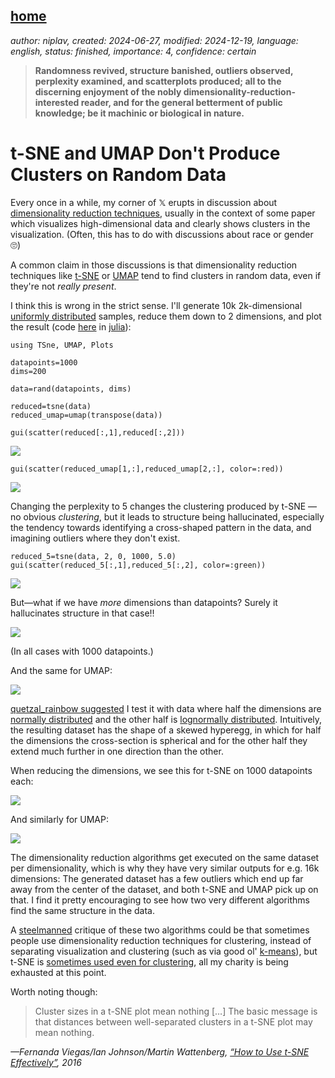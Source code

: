 [home](./index.md)
------------------

*author: niplav, created: 2024-06-27, modified: 2024-12-19, language: english, status: finished, importance: 4, confidence: certain*

> __Randomness revived, structure banished, outliers observed, perplexity
examined, and scatterplots produced; all to the discerning enjoyment of
the nobly dimensionality-reduction-interested reader, and for the general
betterment of public knowledge; be it machinic or biological in nature.__

t-SNE and UMAP Don't Produce Clusters on Random Data
======================================================

<!--https://stats.stackexchange.com/questions/263539/clustering-on-the-output-of-t-sne/264647-->

Every once in a while, my corner of 𝕏
erupts in discussion about [dimensionality reduction
techniques](https://en.wikipedia.org/wiki/Dimensionality_reduction_algorithm),
usually in the context of some paper which visualizes high-dimensional
data and clearly shows clusters in the visualization. (Often, this has
to do with discussions about race or gender 🙄)

A common claim in those discussions is that dimensionality reduction
techniques like [t-SNE](https://distill.pub/2016/misread-tsne/) or
[UMAP](https://en.wikipedia.org/wiki/Nonlinear_dimensionality_reduction#Uniform_manifold_approximation_and_projection)
tend to find clusters in random data, even if they're not *really
present*.

I think this is wrong in the strict
sense. I'll generate 10k 2k-dimensional [uniformly
distributed](https://en.wikipedia.org/wiki/Uniform_distribution)
samples, reduce them down to 2 dimensions, and plot
the result (code [here](./code/dimension/code.jl) in
[julia](https://en.wikipedia.org/wiki/Julia_programming_language)):

	using TSne, UMAP, Plots

	datapoints=1000
	dims=200

	data=rand(datapoints, dims)

	reduced=tsne(data)
	reduced_umap=umap(transpose(data))

	gui(scatter(reduced[:,1],reduced[:,2]))

![](./img/dimension/tsne_plot.png)

	gui(scatter(reduced_umap[1,:],reduced_umap[2,:], color=:red))

![](./img/dimension/umap_plot.png)

Changing the perplexity to 5 changes the clustering produced by t-SNE —
no obvious *clustering*, but it leads to structure being hallucinated,
especially the tendency towards identifying a cross-shaped pattern in
the data, and imagining outliers where they don't exist.

	reduced_5=tsne(data, 2, 0, 1000, 5.0)
	gui(scatter(reduced_5[:,1],reduced_5[:,2], color=:green))

![](./img/dimension/tsne_5_plot.png)

But—what if we have *more* dimensions than datapoints? Surely it
hallucinates structure in that case‼

![](./img/dimension/tsne_moredims.png)

(In all cases with 1000 datapoints.)

And the same for UMAP:

![](./img/dimension/umap_moredims.png)

[quetzal\_rainbow
suggested](https://x.com/quetzal_rainbow/status/1868307804702069173)
I test it with data where half the dimensions are [normally
distributed](https://en.wikipedia.org/wiki/Normal-distribution)
and the other half is [lognormally
distributed](https://en.wikipedia.org/wiki/Lognormal_Distribution).
Intuitively, the resulting dataset has the shape of a skewed hyperegg,
in which for half the dimensions the cross-section is spherical and for
the other half they extend much further in one direction than the other.

When reducing the dimensions, we see this for t-SNE on 1000 datapoints each:

![](./img/dimension/tsne_mixed_moredims.png)

And similarly for UMAP:

![](./img/dimension/umap_mixed_moredims.png)

The dimensionality reduction algorithms get executed on the same dataset
per dimensionality, which is why they have very similar outputs for
e.g. 16k dimensions: The generated dataset has a few outliers which end
up far away from the center of the dataset, and both t-SNE and UMAP pick
up on that. I find it pretty encouraging to see how two very different
algorithms find the same structure in the data.

A [steelmanned](https://en.wikipedia.org/wiki/Steelmanning)
critique of these two algorithms could be that sometimes people
use dimensionality reduction techniques for clustering, instead
of separating visualization and clustering (such as via good ol'
[k-means](https://en.wikipedia.org/wiki/K-means_Clustering)),
but t-SNE is [sometimes used even for
clustering](https://en.wikipedia.org/wiki/Clustering_high-dimensional_data#Projection-based_clustering),
all my charity is being exhausted at this point.

Worth noting though:

> Cluster sizes in a t-SNE plot mean nothing […]
The basic message is that distances between well-separated clusters in
a t-SNE plot may mean nothing.

*—Fernanda Viegas/Ian Johnson/Martin Wattenberg, [“How to Use t-SNE Effectively”](https://distill.pub/2016/misread-tsne/), 2016*
